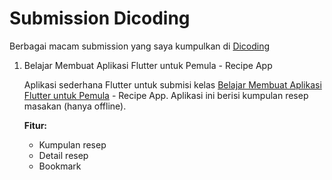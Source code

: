# Submission Dicoding

Berbagai macam submission yang saya kumpulkan di [Dicoding](https://www.dicoding.com/users/agprastyo/academies)


1. Belajar Membuat Aplikasi Flutter untuk Pemula - Recipe App

   Aplikasi sederhana Flutter untuk submisi kelas [Belajar Membuat Aplikasi Flutter untuk Pemula](https://www.dicoding.com/academies/159) - Recipe App. Aplikasi ini berisi kumpulan resep masakan (hanya offline).

   **Fitur:**
   - Kumpulan resep
   - Detail resep
   - Bookmark